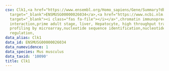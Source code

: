 ```yaml
---
csv: Clk1,<a href="https://www.ensembl.org/Homo_sapiens/Gene/Summary?db=core;g=ENSMUSG00000026034"
  target="_blank">ENSMUSG00000026034</a>,<a href="https://www.ncbi.nlm.nih.gov/pubmed/23834426"
  target="_blank"><i class="fas fa-file"></i></a>",chromatin immunoprecipitation assay,direct
  interaction,prime adult stage, liver, Hepatocyte, high throughput transcription
  profiling by microarray,nucleotide sequence identification,nucleotide sequence identification,transcriptional
  regulation,
data_alias: Clk1
data_id: ENSMUSG00000026034
data_numevidence: 1
data_species: Mus musculus
data_taxid: '10090'
title: Clk1
---
```

